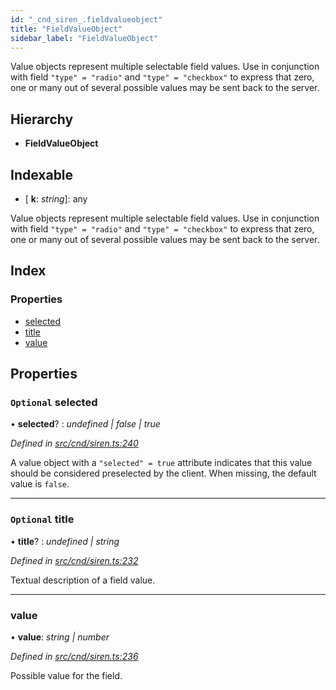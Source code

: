 ```yaml
---
id: "_cnd_siren_.fieldvalueobject"
title: "FieldValueObject"
sidebar_label: "FieldValueObject"
---
```


Value objects represent multiple selectable field values. Use in conjunction with field `"type" = "radio"` and `"type" = "checkbox"` to express that zero, one or many out of several possible values may be sent back to the server.

## Hierarchy

* **FieldValueObject**

## Indexable

* \[ **k**: *string*\]: any

Value objects represent multiple selectable field values. Use in conjunction with field `"type" = "radio"` and `"type" = "checkbox"` to express that zero, one or many out of several possible values may be sent back to the server.

## Index

### Properties

* [selected](_cnd_siren_.fieldvalueobject.md#optional-selected)
* [title](_cnd_siren_.fieldvalueobject.md#optional-title)
* [value](_cnd_siren_.fieldvalueobject.md#value)

## Properties

### `Optional` selected

• **selected**? : *undefined | false | true*

*Defined in [src/cnd/siren.ts:240](https://github.com/comit-network/comit-js-sdk/blob/a4cf34a/src/cnd/siren.ts#L240)*

A value object with a `"selected" = true` attribute indicates that this value should be considered preselected by the client. When missing, the default value is `false`.

___

### `Optional` title

• **title**? : *undefined | string*

*Defined in [src/cnd/siren.ts:232](https://github.com/comit-network/comit-js-sdk/blob/a4cf34a/src/cnd/siren.ts#L232)*

Textual description of a field value.

___

###  value

• **value**: *string | number*

*Defined in [src/cnd/siren.ts:236](https://github.com/comit-network/comit-js-sdk/blob/a4cf34a/src/cnd/siren.ts#L236)*

Possible value for the field.
